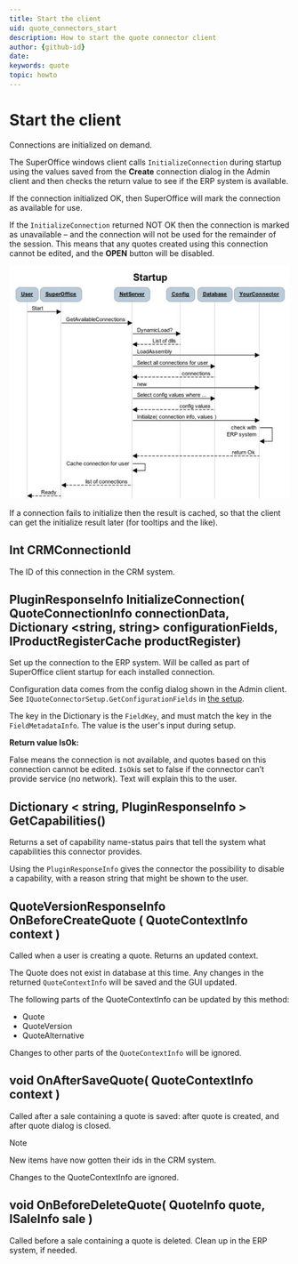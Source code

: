```yaml
---
title: Start the client
uid: quote_connectors_start
description: How to start the quote connector client
author: {github-id}
date:
keywords: quote
topic: howto
---
```


# Start the client

Connections are initialized on demand.

The SuperOffice windows client calls `InitializeConnection` during startup using the values saved from the **Create** connection dialog in the Admin client and then checks the return value to see if the ERP system is available.

If the connection initialized OK, then SuperOffice will mark the connection as available for use.

If the `InitializeConnection` returned NOT OK then the connection is marked as unavailable – and the connection will not be used for the remainder of the session. This means that any quotes created using this connection cannot be edited, and the **OPEN** button will be disabled.

![06][img1]

If a connection fails to initialize then the result is cached, so that the client can get the initialize result later (for tooltips and the like).

## Int CRMConnectionId

The ID of this connection in the CRM system.

## PluginResponseInfo InitializeConnection( QuoteConnectionInfo connectionData, Dictionary <string, string> configurationFields, IProductRegisterCache productRegister)

Set up the connection to the ERP system. Will be called as part of SuperOffice client startup for each installed connection.

Configuration data comes from the config dialog shown in the Admin client. See `IQuoteConnectorSetup.GetConfigurationFields` in [the setup][1].

The key in the Dictionary is the `FieldKey`, and must match the key in the `FieldMetadataInfo`. The value is the user's input during setup.

**Return value IsOk:**

False means the connection is not available, and quotes based on this connection cannot be edited. `IsOk`is set to false if the connector can’t provide service (no network). Text will explain this to the user.

## Dictionary < string, PluginResponseInfo > GetCapabilities()

Returns a set of capability name-status pairs that tell the system what capabilities this connector provides.

Using the `PluginResponseInfo` gives the connector the possibility to disable a capability, with a reason string that might be shown to the user.

## QuoteVersionResponseInfo OnBeforeCreateQuote ( QuoteContextInfo context )

Called when a user is creating a quote. Returns an updated context.

The Quote does not exist in database at this time. Any changes in the returned `QuoteContextInfo` will be saved and the GUI updated.

The following parts of the QuoteContextInfo can be updated by this method:

* Quote
* QuoteVersion
* QuoteAlternative

Changes to other parts of the `QuoteContextInfo` will be ignored.

## void OnAfterSaveQuote( QuoteContextInfo context )

Called after a sale containing a quote is saved: after quote is created, and after quote dialog is closed.

> [!NOTE]
> New items have now gotten their ids in the CRM system.

Changes to the QuoteContextInfo are ignored.

## void OnBeforeDeleteQuote( QuoteInfo quote, ISaleInfo sale )

Called before a sale containing a quote is deleted. Clean up in the ERP system, if needed.

<!-- Referenced links -->
[1]: set-up.md

<!-- Referenced images -->
[img1]: media/image006.jpg
